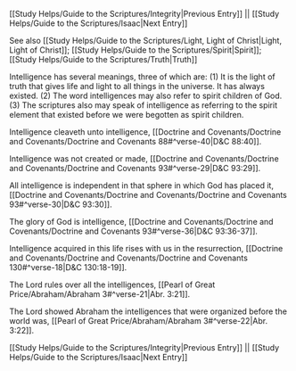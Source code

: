 [[Study Helps/Guide to the Scriptures/Integrity|Previous Entry]]  ||  [[Study Helps/Guide to the Scriptures/Isaac|Next Entry]]

 See also [[Study Helps/Guide to the Scriptures/Light, Light of Christ|Light, Light of Christ]]; [[Study Helps/Guide to the Scriptures/Spirit|Spirit]]; [[Study Helps/Guide to the Scriptures/Truth|Truth]]

 Intelligence has several meanings, three of which are: (1) It is the light of truth that gives life and light to all things in the universe. It has always existed. (2) The word intelligences may also refer to spirit children of God. (3) The scriptures also may speak of intelligence as referring to the spirit element that existed before we were begotten as spirit children.

 Intelligence cleaveth unto intelligence, [[Doctrine and Covenants/Doctrine and Covenants/Doctrine and Covenants 88#^verse-40|D&C 88:40]].

 Intelligence was not created or made, [[Doctrine and Covenants/Doctrine and Covenants/Doctrine and Covenants 93#^verse-29|D&C 93:29]].

 All intelligence is independent in that sphere in which God has placed it, [[Doctrine and Covenants/Doctrine and Covenants/Doctrine and Covenants 93#^verse-30|D&C 93:30]].

 The glory of God is intelligence, [[Doctrine and Covenants/Doctrine and Covenants/Doctrine and Covenants 93#^verse-36|D&C 93:36-37]].

 Intelligence acquired in this life rises with us in the resurrection, [[Doctrine and Covenants/Doctrine and Covenants/Doctrine and Covenants 130#^verse-18|D&C 130:18-19]].

 The Lord rules over all the intelligences, [[Pearl of Great Price/Abraham/Abraham 3#^verse-21|Abr. 3:21]].

 The Lord showed Abraham the intelligences that were organized before the world was, [[Pearl of Great Price/Abraham/Abraham 3#^verse-22|Abr. 3:22]].

[[Study Helps/Guide to the Scriptures/Integrity|Previous Entry]]  ||  [[Study Helps/Guide to the Scriptures/Isaac|Next Entry]]